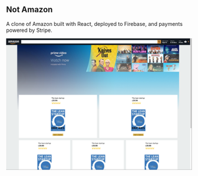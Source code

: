 ## Not Amazon

A clone of Amazon built with React, deployed to Firebase, and payments powered by Stripe.

![day2_complete](./day2_complete.png)

